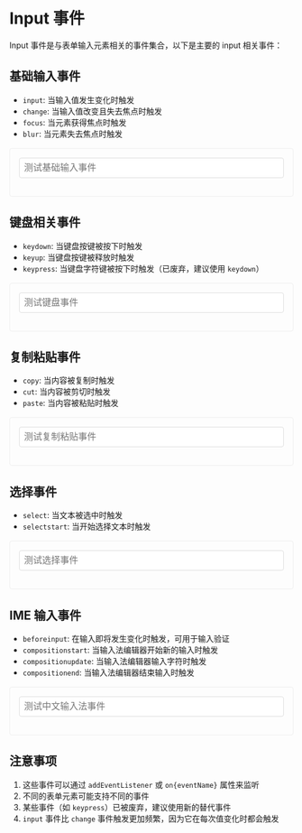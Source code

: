 # Input 事件

Input 事件是与表单输入元素相关的事件集合，以下是主要的 input 相关事件：

## 基础输入事件

- `input`: 当输入值发生变化时触发
- `change`: 当输入值改变且失去焦点时触发
- `focus`: 当元素获得焦点时触发
- `blur`: 当元素失去焦点时触发

<div class="event-demo">
  <input 
    type='text' 
    placeholder="测试基础输入事件"
    @input="onInput"
    @change="onChange"
    @focus="onFocus"
    @blur="onBlur"
  />
  <Log :logs="baseInputEventLogs"/>
</div>

## 键盘相关事件

- `keydown`: 当键盘按键被按下时触发
- `keyup`: 当键盘按键被释放时触发
- `keypress`: 当键盘字符键被按下时触发（已废弃，建议使用 `keydown`）

<div class="event-demo">
  <input 
    type='text' 
    placeholder="测试键盘事件"
    @keydown="onKeyDown"
    @keyup="onKeyUp"
  />
  <Log :logs="keyboardEventLogs"/>
</div>

## 复制粘贴事件

- `copy`: 当内容被复制时触发
- `cut`: 当内容被剪切时触发
- `paste`: 当内容被粘贴时触发

<div class="event-demo">
  <input 
    type='text' 
    placeholder="测试复制粘贴事件"
    @copy="onCopy"
    @cut="onCut"
    @paste="onPaste"
  />
  <Log :logs="clipboardEventLogs"/>
</div>

## 选择事件

- `select`: 当文本被选中时触发
- `selectstart`: 当开始选择文本时触发

<div class="event-demo">
  <input 
    type='text' 
    placeholder="测试选择事件"
    @select="onSelect"
    @selectstart="onSelectStart"
  />
  <Log :logs="selectEventLogs"/>
</div>

## IME 输入事件

- `beforeinput`: 在输入即将发生变化时触发，可用于输入验证
- `compositionstart`: 当输入法编辑器开始新的输入时触发
- `compositionupdate`: 当输入法编辑器输入字符时触发
- `compositionend`: 当输入法编辑器结束输入时触发

<div class="event-demo">
  <input 
    type='text' 
    placeholder="测试中文输入法事件"
    @beforeinput="onBeforeInput"
    @compositionstart="onCompositionStart"
    @compositionupdate="onCompositionUpdate"
    @compositionend="onCompositionEnd"
  />
  <Log :logs="imeEventLogs"/>
</div>

## 注意事项

1. 这些事件可以通过 `addEventListener` 或 `on{eventName}` 属性来监听
2. 不同的表单元素可能支持不同的事件
3. 某些事件（如 `keypress`）已被废弃，建议使用新的替代事件
4. `input` 事件比 `change` 事件触发更加频繁，因为它在每次值变化时都会触发

<script setup lang='ts'>
import { ref } from 'vue'
import dayjs from 'dayjs'

// 基础输入事件日志
const baseInputEventLogs = ref([])
const keyboardEventLogs = ref([])
const clipboardEventLogs = ref([])
const selectEventLogs = ref([])
const imeEventLogs = ref([])

// 基础输入事件处理
function onInput(e: Event) {
    baseInputEventLogs.value.push({
        name: 'input',
        date: dayjs().format('YYYY-MM-DD HH:mm:ss'),
        message: `输入值: ${(e.target as HTMLInputElement).value}`
    })
}

function onChange(e: Event) {
    baseInputEventLogs.value.push({
        name: 'change',
        date: dayjs().format('YYYY-MM-DD HH:mm:ss'),
        message: `变更值: ${(e.target as HTMLInputElement).value}`
    })
}

function onFocus() {
    baseInputEventLogs.value.push({
        name: 'focus',
        date: dayjs().format('YYYY-MM-DD HH:mm:ss'),
        message: '输入框获得焦点'
    })
}

function onBlur() {
    baseInputEventLogs.value.push({
        name: 'blur',
        date: dayjs().format('YYYY-MM-DD HH:mm:ss'),
        message: '输入框失去焦点'
    })
}

// 键盘事件处理
function onKeyDown(e: KeyboardEvent) {
    keyboardEventLogs.value.push({
        name: 'keydown',
        date: dayjs().format('YYYY-MM-DD HH:mm:ss'),
        message: `按键按下: ${e.key} (keyCode: ${e.keyCode})`
    })
}

function onKeyUp(e: KeyboardEvent) {
    keyboardEventLogs.value.push({
        name: 'keyup',
        date: dayjs().format('YYYY-MM-DD HH:mm:ss'),
        message: `按键释放: ${e.key} (keyCode: ${e.keyCode})`
    })
}

// 剪贴板事件处理
function onCopy(e: ClipboardEvent) {
    clipboardEventLogs.value.push({
        name: 'copy',
        date: dayjs().format('YYYY-MM-DD HH:mm:ss'),
        message: '内容已复制'
    })
}

function onCut(e: ClipboardEvent) {
    clipboardEventLogs.value.push({
        name: 'cut',
        date: dayjs().format('YYYY-MM-DD HH:mm:ss'),
        message: '内容已剪切'
    })
}

function onPaste(e: ClipboardEvent) {
    clipboardEventLogs.value.push({
        name: 'paste',
        date: dayjs().format('YYYY-MM-DD HH:mm:ss'),
        message: `粘贴内容: ${e.clipboardData?.getData('text')}`
    })
}

// 选择事件处理
function onSelect(e: Event) {
    selectEventLogs.value.push({
        name: 'select',
        date: dayjs().format('YYYY-MM-DD HH:mm:ss'),
        message: '文本被选中'
    })
}

function onSelectStart(e: Event) {
    selectEventLogs.value.push({
        name: 'selectstart',
        date: dayjs().format('YYYY-MM-DD HH:mm:ss'),
        message: '开始选择文本'
    })
}

// IME 事件处理
function onBeforeInput(e: InputEvent) {
    imeEventLogs.value.push({
        name: 'beforeinput',
        date: dayjs().format('YYYY-MM-DD HH:mm:ss'),
        message: `即将输入: ${e.data}`
    })
}

function onCompositionStart(e: CompositionEvent) {
    imeEventLogs.value.push({
        name: 'compositionstart',
        date: dayjs().format('YYYY-MM-DD HH:mm:ss'),
        message: '开始输入法编辑'
    })
}

function onCompositionUpdate(e: CompositionEvent) {
    imeEventLogs.value.push({
        name: 'compositionupdate',
        date: dayjs().format('YYYY-MM-DD HH:mm:ss'),
        message: `输入法编辑中: ${e.data}`
    })
}

function onCompositionEnd(e: CompositionEvent) {
    imeEventLogs.value.push({
        name: 'compositionend',
        date: dayjs().format('YYYY-MM-DD HH:mm:ss'),
        message: `输入法编辑结束: ${e.data}`
    })
}
</script>

<style>
.event-demo {
  margin: 1rem 0;
  padding: 1rem;
  border: 1px solid #eee;
  border-radius: 4px;
}

.event-demo input {
  width: 100%;
  padding: 0.5rem;
  border: 1px solid #ddd;
  border-radius: 4px;
  font-size: 1rem;
  margin-bottom: 1rem;
}
</style>
